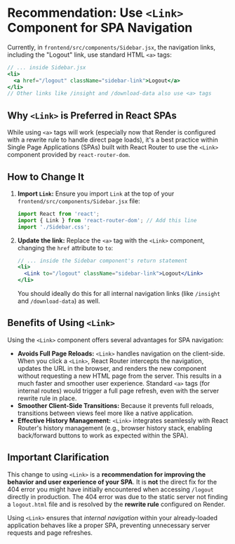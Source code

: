 # Recommendation: Use `<Link>` Component for SPA Navigation

Currently, in `frontend/src/components/Sidebar.jsx`, the navigation links, including the "Logout" link, use standard HTML `<a>` tags:

```jsx
// ... inside Sidebar.jsx
<li>
  <a href="/logout" className="sidebar-link">Logout</a>
</li>
// Other links like /insight and /download-data also use <a> tags
```

## Why `<Link>` is Preferred in React SPAs

While using `<a>` tags will work (especially now that Render is configured with a rewrite rule to handle direct page loads), it's a best practice within Single Page Applications (SPAs) built with React Router to use the `<Link>` component provided by `react-router-dom`.

## How to Change It

1.  **Import `Link`:**
    Ensure you import `Link` at the top of your `frontend/src/components/Sidebar.jsx` file:
    ```jsx
    import React from 'react';
    import { Link } from 'react-router-dom'; // Add this line
    import './Sidebar.css';
    ```

2.  **Update the link:**
    Replace the `<a>` tag with the `<Link>` component, changing the `href` attribute to `to`:
    ```jsx
    // ... inside the Sidebar component's return statement
    <li>
      <Link to="/logout" className="sidebar-link">Logout</Link>
    </li>
    ```
    You should ideally do this for all internal navigation links (like `/insight` and `/download-data`) as well.

## Benefits of Using `<Link>`

Using the `<Link>` component offers several advantages for SPA navigation:

*   **Avoids Full Page Reloads:** `<Link>` handles navigation on the client-side. When you click a `<Link>`, React Router intercepts the navigation, updates the URL in the browser, and renders the new component without requesting a new HTML page from the server. This results in a much faster and smoother user experience. Standard `<a>` tags (for internal routes) would trigger a full page refresh, even with the server rewrite rule in place.
*   **Smoother Client-Side Transitions:** Because it prevents full reloads, transitions between views feel more like a native application.
*   **Effective History Management:** `<Link>` integrates seamlessly with React Router's history management (e.g., browser history stack, enabling back/forward buttons to work as expected within the SPA).

## Important Clarification

This change to using `<Link>` is a **recommendation for improving the behavior and user experience of your SPA**. It is **not** the direct fix for the 404 error you might have initially encountered when accessing `/logout` directly in production. The 404 error was due to the static server not finding a `logout.html` file and is resolved by the **rewrite rule** configured on Render.

Using `<Link>` ensures that *internal navigation* within your already-loaded application behaves like a proper SPA, preventing unnecessary server requests and page refreshes.
